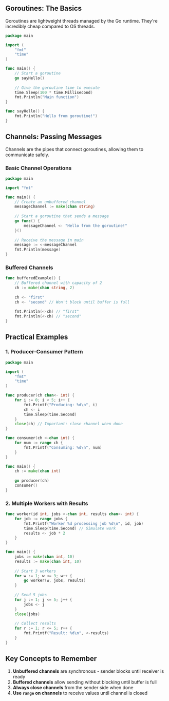 ## Goroutines: The Basics

Goroutines are lightweight threads managed by the Go runtime. They're incredibly cheap compared to OS threads.

```go
package main

import (
    "fmt"
    "time"
)

func main() {
    // Start a goroutine
    go sayHello()
    
    // Give the goroutine time to execute
    time.Sleep(100 * time.Millisecond)
    fmt.Println("Main function")
}

func sayHello() {
    fmt.Println("Hello from goroutine!")
}
```

## Channels: Passing Messages

Channels are the pipes that connect goroutines, allowing them to communicate safely.

### Basic Channel Operations

```go
package main

import "fmt"

func main() {
    // Create an unbuffered channel
    messageChannel := make(chan string)
    
    // Start a goroutine that sends a message
    go func() {
        messageChannel <- "Hello from the goroutine!"
    }()
    
    // Receive the message in main
    message := <-messageChannel
    fmt.Println(message)
}
```

### Buffered Channels

```go
func bufferedExample() {
    // Buffered channel with capacity of 2
    ch := make(chan string, 2)
    
    ch <- "first"
    ch <- "second" // Won't block until buffer is full
    
    fmt.Println(<-ch) // "first"
    fmt.Println(<-ch) // "second"
}
```

## Practical Examples

### 1. Producer-Consumer Pattern

```go
package main

import (
    "fmt"
    "time"
)

func producer(ch chan<- int) {
    for i := 0; i < 5; i++ {
        fmt.Printf("Producing: %d\n", i)
        ch <- i
        time.Sleep(time.Second)
    }
    close(ch) // Important: close channel when done
}

func consumer(ch <-chan int) {
    for num := range ch {
        fmt.Printf("Consuming: %d\n", num)
    }
}

func main() {
    ch := make(chan int)
    
    go producer(ch)
    consumer()
}
```

### 2. Multiple Workers with Results

```go
func worker(id int, jobs <-chan int, results chan<- int) {
    for job := range jobs {
        fmt.Printf("Worker %d processing job %d\n", id, job)
        time.Sleep(time.Second) // Simulate work
        results <- job * 2
    }
}

func main() {
    jobs := make(chan int, 10)
    results := make(chan int, 10)
    
    // Start 3 workers
    for w := 1; w <= 3; w++ {
        go worker(w, jobs, results)
    }
    
    // Send 5 jobs
    for j := 1; j <= 5; j++ {
        jobs <- j
    }
    close(jobs)
    
    // Collect results
    for r := 1; r <= 5; r++ {
        fmt.Printf("Result: %d\n", <-results)
    }
}
```


## Key Concepts to Remember

1. **Unbuffered channels** are synchronous - sender blocks until receiver is ready
2. **Buffered channels** allow sending without blocking until buffer is full
3. **Always close channels** from the sender side when done
4. **Use `range` on channels** to receive values until channel is closed


